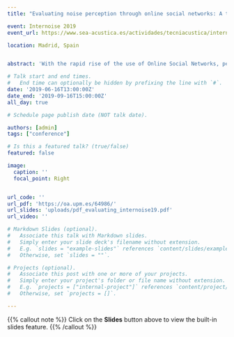 ```yaml
---
title: "Evaluating noise perception through online social networks: A text mining approach to designing a noise-event alarm system based on social media content"

event: Internoise 2019
event_url: https://www.sea-acustica.es/actividades/tecniacustica/internoise-2019-tecniacustica-2019/

location: Madrid, Spain


abstract: 'With the rapid rise of the use of Online Social Networks, people have been sharing their opinions and feelings on the Internet: they write about their personal interests and political opinions, but also about their feelings about noisy activities and sounds they hear during their daily life. This textual information could provide policy makers and city managers with insights about the community response towards specific noisy events in cities that may be useful for improving the management of these activities. In this paper, we present a methodology to analyze automatically these Internet opinions by using machine learning and Natural Language processing Technologies. This approach has allowed us to build a system that automatically detects and classifies noise complaints by source, using texts written on online social networks as input. We also present a noise-event alarm system based on statistical process control theory that uses the power of our methodology to detect problematic noise events, as well as the reason why those events caused annoyance to population.'

# Talk start and end times.
#   End time can optionally be hidden by prefixing the line with `#`.
date: '2019-06-16T13:00:00Z'
date_end: '2019-09-16T15:00:00Z'
all_day: true

# Schedule page publish date (NOT talk date).

authors: [admin]
tags: ["conference"]

# Is this a featured talk? (true/false)
featured: false

image:
  caption: ''
  focal_point: Right


url_code: ''
url_pdf: 'https://oa.upm.es/64986/'
url_slides: 'uploads/pdf_evaluating_internoise19.pdf'
url_video: ''

# Markdown Slides (optional).
#   Associate this talk with Markdown slides.
#   Simply enter your slide deck's filename without extension.
#   E.g. `slides = "example-slides"` references `content/slides/example-slides.md`.
#   Otherwise, set `slides = ""`.

# Projects (optional).
#   Associate this post with one or more of your projects.
#   Simply enter your project's folder or file name without extension.
#   E.g. `projects = ["internal-project"]` references `content/project/deep-learning/index.md`.
#   Otherwise, set `projects = []`.

---
```


{{% callout note %}}
Click on the **Slides** button above to view the built-in slides feature.
{{% /callout %}}
